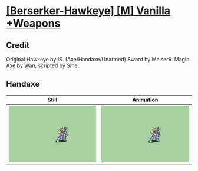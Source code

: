 # [\[Berserker-Hawkeye\] \[M\] Vanilla +Weapons](../)

## Credit

Original Hawkeye by IS. (Axe/Handaxe/Unarmed)
Sword by Maiser6.
Magic Axe by Wan, scripted by Sme.
	
## Handaxe

| Still | Animation |
| :---: | :-------: |
| ![Handaxe still](./Handaxe_000.png) | ![Handaxe animation](./Handaxe.gif) |

